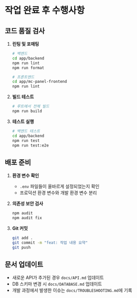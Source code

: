 # 작업 완료 후 수행사항

## 코드 품질 검사
1. **린팅 및 포매팅**
   ```bash
   # 백엔드
   cd app/backend
   npm run lint
   npm run format
   
   # 프론트엔드  
   cd app/mc-panel-frontend
   npm run lint
   ```

2. **빌드 테스트**
   ```bash
   # 루트에서 전체 빌드
   npm run build
   ```

3. **테스트 실행**
   ```bash
   # 백엔드 테스트
   cd app/backend
   npm run test
   npm run test:e2e
   ```

## 배포 준비
1. **환경 변수 확인**
   - `.env` 파일들이 올바르게 설정되었는지 확인
   - 프로덕션 환경 변수와 개발 환경 변수 분리

2. **의존성 보안 검사**
   ```bash
   npm audit
   npm audit fix
   ```

3. **Git 커밋**
   ```bash
   git add .
   git commit -m "feat: 작업 내용 요약"
   git push
   ```

## 문서 업데이트
- 새로운 API가 추가된 경우 `docs/API.md` 업데이트
- DB 스키마 변경 시 `docs/DATABASE.md` 업데이트
- 개발 과정에서 발생한 이슈는 `docs/TROUBLESHOOTING.md`에 기록
